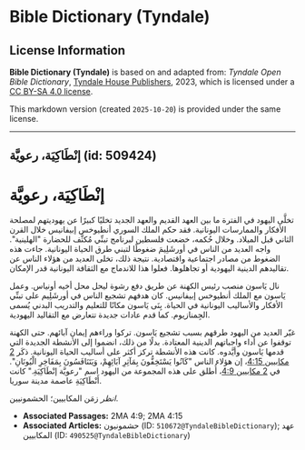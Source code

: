 # Bible Dictionary (Tyndale)

## License Information

**Bible Dictionary (Tyndale)** is based on and adapted from: _Tyndale Open Bible Dictionary_, [Tyndale House Publishers](https://tyndaleopenresources.com/), 2023, which is licensed under a [CC BY-SA 4.0 license](https://creativecommons.org/licenses/by-sa/4.0/legalcode.en).

This markdown version (created `2025-10-20`) is provided under the same license.



--------------------------------

## إنْطَاكِيَة، رعويَّة (id: 509424)

إنْطَاكِيَة، رعويَّة
====================

تخلَّى اليهود في الفترة ما بين العهد القديم والعهد الجديد تخليًا كبيرًا عن يهوديتهم لمصلحة الأفكار والممارسات اليونانية. فقد حكم الملك السوري أنطيوخس إبيفانيس خلال القرن الثاني قبل الميلاد. وخلال حُكمه، خضعت فلسطين لبرنامج تبنِّي مُكثَّف للحضارة "الهلينية". واجه العديد من الناس في أورشَلِيمَ ضغوطًا لتبني طرق الحياة اليونانية. جاءت هذه الضغوط من مصادر اجتماعية واقتصادية. نتيجة ذلك، تخلى العديد من هؤلاء الناس عن تقاليدهم الدينية اليهودية أو تجاهلوها. فعلوا هذا للاندماج مع الثقافة اليونانية قدر الإمكان.

نال يَاسون منصب رئيس الكهنة عن طريق دفع رشوة ليحل محل أخيه أونياس. وعمل يَاسون مع الملك أنطيوخس إبيفانيس. كان هدفهم تشجيع الناس في أورشَلِيم على تبنِّي الأفكار والأساليب اليونانية في الحياة. بِنَى يَاسون مكانًا للتعليم والتدريب البدني يُسمى الجِمنازيوم. كما قدم عادات جديدة تتعارض مع التقاليد اليهودية.

غيّر العديد من اليهود طرقهم بسبب تشجيع يَاسون. تركوا وراءهم إيمان آبائهم. حتى الكهنة توقفوا عن أداء واجباتهم الدينية المعتادة. بدلًا من ذلك، انضموا إلى الأنشطة الجديدة التي قدمها يَاسون وأيَّدوه. كانت هذه الأنشطة تركز أكثر على أساليب الحياة اليونانية. ذكَر [2 مكابيين 4:15](https://ref.ly/2Macc4:15)، إن هؤلاء الناس "كَانُوا يَسْتَخِفُّونَ بِمَآثِرِ آبَائِهِمْ، وَيَتَنَافَسُونَ بِمَفَاخِرِ الْيُونَانِ". في [2 مكابيين 4:9](https://ref.ly/2Macc4:9)، أُطلق على هذه المجموعة من اليهود اسم "رعويَّة إنْطَاكِيَةِ." كانت أَنْطَاكِيَةِ عاصمة مدينة سوريا.

*انظر* زمَن المكابيين؛ الحشمونيين.

* **Associated Passages:** 2MA 4:9; 2MA 4:15
* **Associated Articles:** حشمونيون (ID: `510672@TyndaleBibleDictionary`); عهد المكابيين (ID: `490525@TyndaleBibleDictionary`)

